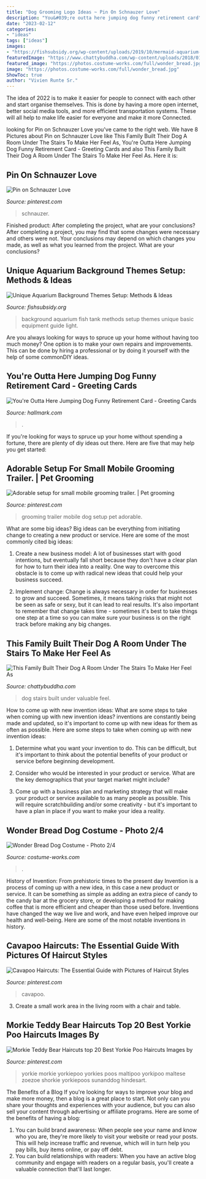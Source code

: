 ```yaml
---
title: "Dog Grooming Logo Ideas ~ Pin On Schnauzer Love"
description: "You&#039;re outta here jumping dog funny retirement card"
date: "2023-02-12"
categories:
- "ideas"
tags: ["ideas"]
images:
- "https://fishsubsidy.org/wp-content/uploads/2019/10/mermaid-aquarium-background-6.jpg"
featuredImage: "https://www.chattybuddha.com/wp-content/uploads/2018/01/dogroom13.jpg"
featured_image: "https://photos.costume-works.com/full/wonder_bread.jpg"
image: "https://photos.costume-works.com/full/wonder_bread.jpg"
ShowToc: true
author: "Vivien Runte Sr."
---
```



The idea of 2022 is to make it easier for people to connect with each other and start organise themselves. This is done by having a more open internet, better social media tools, and more efficient transportation systems. These will all help to make life easier for everyone and make it more Connected.

	

		
looking for Pin on Schnauzer Love you've came to the right web. We have 8 Pictures about Pin on Schnauzer Love like This Family Built Their Dog A Room Under The Stairs To Make Her Feel As, You&#039;re Outta Here Jumping Dog Funny Retirement Card - Greeting Cards and also This Family Built Their Dog A Room Under The Stairs To Make Her Feel As. Here it is:
		
    
## Pin On Schnauzer Love

<img loading=lazy src="https://i.pinimg.com/736x/ea/4b/7d/ea4b7d7c529fbc5e75fe701cf93fae28.jpg" onerror="this.onerror=null;this.src='https://tse4.mm.bing.net/th?id=OIP.n84IpN7Iz4wv7_9v8BSAjwHaHa&amp;pid=15.1';" alt="Pin on Schnauzer Love">

_Source: pinterest.com_

>schnauzer. 

	

Finished product: After completing the project, what are your conclusions?
After completing a project, you may find that some changes were necessary and others were not. Your conclusions may depend on which changes you made, as well as what you learned from the project. What are your conclusions?

    
## Unique Aquarium Background Themes Setup: Methods &amp; Ideas

<img loading=lazy src="https://fishsubsidy.org/wp-content/uploads/2019/10/mermaid-aquarium-background-6.jpg" onerror="this.onerror=null;this.src='https://tse2.mm.bing.net/th?id=OIP.8bBooF5zm2jxpar4v6dS5QHaEK&amp;pid=15.1';" alt="Unique Aquarium Background Themes Setup: Methods &amp; Ideas">

_Source: fishsubsidy.org_

>background aquarium fish tank methods setup themes unique basic equipment guide light. 

	

Are you always looking for ways to spruce up your home without having too much money? One option is to make your own repairs and improvements. This can be done by hiring a professional or by doing it yourself with the help of some commonDIY ideas.

    
## You&#039;re Outta Here Jumping Dog Funny Retirement Card - Greeting Cards

<img loading=lazy src="https://www.hallmark.com/dw/image/v2/AALB_PRD/on/demandware.static/-/Sites-hallmark-master/default/dwa435f1ff/images/finished-goods/Jumping-Dog-Funny-Retirement-Congratulations-Card_399ZZS1218_05.jpg?sw=1920" onerror="this.onerror=null;this.src='https://tse3.mm.bing.net/th?id=OIP.0vwFyxjfhoACWRk9p-VyLwHaHa&amp;pid=15.1';" alt="You&#039;re Outta Here Jumping Dog Funny Retirement Card - Greeting Cards">

_Source: hallmark.com_

>. 

	

If you're looking for ways to spruce up your home without spending a fortune, there are plenty of diy ideas out there. Here are five that may help you get started: 

    
## Adorable Setup For Small Mobile Grooming Trailer. | Pet Grooming

<img loading=lazy src="https://i.pinimg.com/736x/ea/7d/1f/ea7d1f8f9621cd430c632b5a265cc558--pet-grooming-business-ideas.jpg" onerror="this.onerror=null;this.src='https://tse2.mm.bing.net/th?id=OIP.VHnz8M8Gw5SpfbSTyJ95rgHaJ4&amp;pid=15.1';" alt="Adorable setup for small mobile grooming trailer. | Pet grooming">

_Source: pinterest.com_

>grooming trailer mobile dog setup pet adorable. 

	

What are some big ideas?
Big ideas can be everything from initiating change to creating a new product or service. Here are some of the most commonly cited big ideas:
1. Create a new business model: A lot of businesses start with good intentions, but eventually fall short because they don't have a clear plan for how to turn their idea into a reality. One way to overcome this obstacle is to come up with radical new ideas that could help your business succeed.

2. Implement change: Change is always necessary in order for businesses to grow and succeed. Sometimes, it means taking risks that might not be seen as safe or sexy, but it can lead to real results. It's also important to remember that change takes time - sometimes it's best to take things one step at a time so you can make sure your business is on the right track before making any big changes.


    
## This Family Built Their Dog A Room Under The Stairs To Make Her Feel As

<img loading=lazy src="https://www.chattybuddha.com/wp-content/uploads/2018/01/dogroom13.jpg" onerror="this.onerror=null;this.src='https://tse1.mm.bing.net/th?id=OIP.khn_OLbtAUrkqCLxSluY7AHaJ3&amp;pid=15.1';" alt="This Family Built Their Dog A Room Under The Stairs To Make Her Feel As">

_Source: chattybuddha.com_

>dog stairs built under valuable feel. 

	

How to come up with new invention ideas: What are some steps to take when coming up with new invention ideas?
inventions are constantly being made and updated, so it's important to come up with new ideas for them as often as possible. Here are some steps to take when coming up with new invention ideas:
1. Determine what you want your invention to do. This can be difficult, but it's important to think about the potential benefits of your product or service before beginning development.

2. Consider who would be interested in your product or service. What are the key demographics that your target market might include?

3. Come up with a business plan and marketing strategy that will make your product or service available to as many people as possible. This will require scratchbuilding and/or some creativity - but it's important to have a plan in place if you want to make your idea a reality.


    
## Wonder Bread Dog Costume - Photo 2/4

<img loading=lazy src="https://photos.costume-works.com/full/wonder_bread.jpg" onerror="this.onerror=null;this.src='https://tse2.mm.bing.net/th?id=OIP.uRf9wtMfI8B3enDBVHRt7QHaJ3&amp;pid=15.1';" alt="Wonder Bread Dog Costume - Photo 2/4">

_Source: costume-works.com_

>. 

	

History of Invention: From prehistoric times to the present day
Invention is a process of coming up with a new idea, in this case a new product or service. It can be something as simple as adding an extra piece of candy to the candy bar at the grocery store, or developing a method for making coffee that is more efficient and cheaper than those used before. Inventions have changed the way we live and work, and have even helped improve our health and well-being. Here are some of the most notable inventions in history.

    
## Cavapoo Haircuts: The Essential Guide With Pictures Of Haircut Styles

<img loading=lazy src="https://i.pinimg.com/736x/38/c4/ff/38c4ff7e83a7f25ddcdd5875cb9b9764.jpg" onerror="this.onerror=null;this.src='https://tse2.mm.bing.net/th?id=OIP.hgtntCOQzftNinlaiXukWAHaIr&amp;pid=15.1';" alt="Cavapoo Haircuts: The Essential Guide with Pictures of Haircut Styles">

_Source: pinterest.com_

>cavapoo. 

	

3. Create a small work area in the living room with a chair and table. 

    
## Morkie Teddy Bear Haircuts Top 20 Best Yorkie Poo Haircuts Images By

<img loading=lazy src="https://i.pinimg.com/736x/d0/ce/a5/d0cea5b91ec69de8711cfa6628507774.jpg" onerror="this.onerror=null;this.src='https://tse4.mm.bing.net/th?id=OIP.HJFb7Yc9K-OfrmwxegH9lAHaJ3&amp;pid=15.1';" alt="Morkie Teddy Bear Haircuts top 20 Best Yorkie Poo Haircuts Images by">

_Source: pinterest.com_

>yorkie morkie yorkiepoo yorkies poos maltipoo yorkipoo maltese zoezoe shorkie yorkiepoos sunanddog hindesart. 

	

The Benefits of a Blog
If you're looking for ways to improve your blog and make more money, then a blog is a great place to start. Not only can you share your thoughts and experiences with your audience, but you can also sell your content through advertising or affiliate programs. Here are some of the benefits of having a blog: 
1) You can build brand awareness: When people see your name and know who you are, they're more likely to visit your website or read your posts. This will help increase traffic and revenue, which will in turn help you pay bills, buy items online, or pay off debt. 
2) You can build relationships with readers: When you have an active blog community and engage with readers on a regular basis, you'll create a valuable connection that'll last longer.

